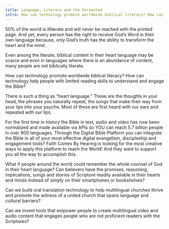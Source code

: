```yaml
---
title: Language, Literacy and the Unreached
intro: How can technology promote worldwide biblical literacy? How can technology help people with limited reading skills to understand and engage the Bible?
---
```


50% of the world is illiterate and will never be reached with the printed page. And yet, every person has the right to receive God’s Word in their own language because, only God’s truth has the ability to transform the heart and the mind.

Even among the literate, biblical content in their heart language may be scarce and even in languages where there is an abundance of content, many people are not biblically literate.

How can technology promote worldwide biblical literacy? How can technology help people with limited reading skills to understand and engage the Bible?

There is such a thing as “heart language.” These are the thoughts in your head, the phrases you naturally repeat, the songs that make their way from your lips into your psyche. Most of these are first heard with our ears and repeated with our lips.

For the first time in history the Bible in text, audio and video has now been normalized and made available via APIs so YOU can reach 5.7 billion people in over 800 languages. Through the Digital Bible Platform you can integrate the Bible in all of your most effective digital evangelism, discipleship and engagement tools? Faith Comes By Hearing is looking for the most creative ways to apply this platform to reach the World! And they want to support you all the way to accomplish this.

What if people around the world could remember the whole counsel of God in their heart language? Can believers have the promises, reasoning, implications, songs and stories of Scripture readily available in their hearts and minds instead of simply on their smartphones or bookshelves?

Can we build oral translation technology to help multilingual churches thrive and promote the witness of a united church that spans language and cultural barriers?

Can we invent tools that empower people to create multilingual video and audio content that engages people who are not proficient readers with the Scriptures?
